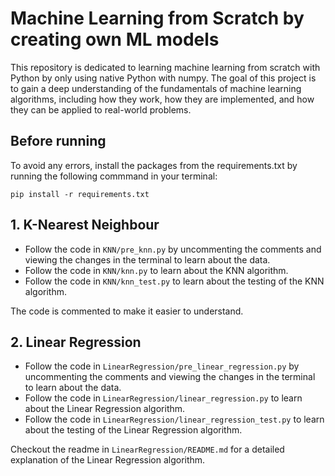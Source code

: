 # **Machine Learning from Scratch by creating own ML models**

This repository is dedicated to learning machine learning from scratch with Python by only using native Python with numpy. The goal of this project is to gain a deep understanding of the fundamentals of machine learning algorithms, including how they work, how they are implemented, and how they can be applied to real-world problems.

## Before running
    
To avoid any errors, install the packages from the requirements.txt by running the following commmand in your terminal:

```
pip install -r requirements.txt
```


## 1. K-Nearest Neighbour

- Follow the code in `KNN/pre_knn.py` by uncommenting the comments and viewing the changes in the terminal to learn about the data.
- Follow the code in `KNN/knn.py` to learn about the KNN algorithm.
- Follow the code in `KNN/knn_test.py` to learn about the testing of the KNN algorithm.

The code is commented to make it easier to understand.


## 2. Linear Regression

- Follow the code in `LinearRegression/pre_linear_regression.py` by uncommenting the comments and viewing the changes in the terminal to learn about the data.
- Follow the code in `LinearRegression/linear_regression.py` to learn about the Linear Regression algorithm.
- Follow the code in `LinearRegression/linear_regression_test.py` to learn about the testing of the Linear Regression algorithm.

Checkout the readme in `LinearRegression/README.md` for a detailed explanation of the Linear Regression algorithm.
